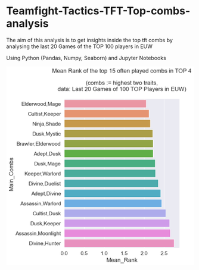 # Teamfight-Tactics-TFT-Top-combs-analysis
The aim of this analysis is to get insights inside the top tft combs by analysing the last 20 Games of the TOP 100 players in EUW

Using Python (Pandas, Numpy, Seaborn) and Jupyter Notebooks

![alt text](https://github.com/j00nas/Teamfight-Tactics-TFT-Top-combs-analysis/blob/main/tft_top15_combs.png?raw=true)
